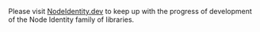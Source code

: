 Please visit [NodeIdentity.dev](https://nodeidentity.dev/) to keep up with the progress of development of the Node Identity family of libraries.
